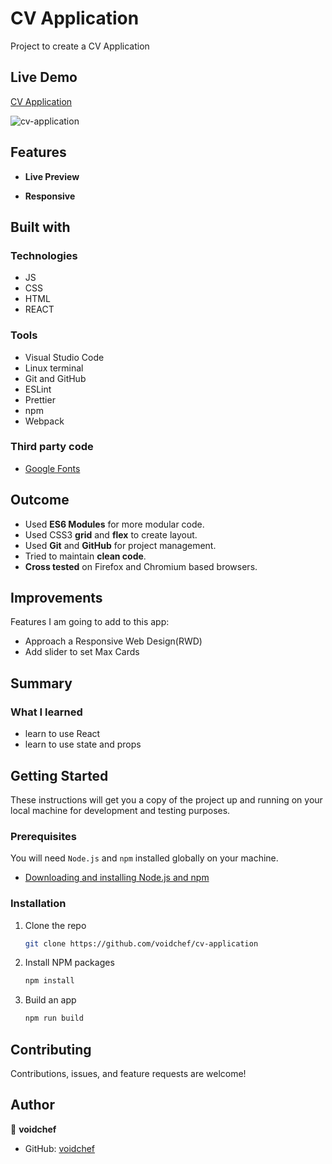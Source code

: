 # CV Application

Project to create a CV Application

## Live Demo

[CV Application](https://voidchef.github.io/cv-application/)

![cv-application](https://user-images.githubusercontent.com/79092620/173883322-32f6654e-dd99-45ac-9199-8d69e47491c0.png)

## Features

- **Live Preview**

- **Responsive**

## Built with

### Technologies

- JS
- CSS
- HTML
- REACT

### Tools

- Visual Studio Code
- Linux terminal
- Git and GitHub
- ESLint
- Prettier
- npm
- Webpack

### Third party code

- [Google Fonts](https://fonts.google.com/)

## Outcome

- Used **ES6 Modules** for more modular code.
- Used CSS3 **grid** and **flex** to create layout.
- Used **Git** and **GitHub** for project management.
- Tried to maintain **clean code**.
- **Cross tested** on Firefox and Chromium based browsers.

## Improvements

Features I am going to add to this app:

- Approach a Responsive Web Design(RWD)
- Add slider to set Max Cards

## Summary

### What I learned

- learn to use React
- learn to use state and props

## Getting Started

These instructions will get you a copy of the project up and running on your local machine for development and testing purposes.

### Prerequisites

You will need `Node.js` and `npm` installed globally on your machine.

- [Downloading and installing Node.js and npm](https://docs.npmjs.com/downloading-and-installing-node-js-and-npm)

### Installation

1. Clone the repo
   ```sh
   git clone https://github.com/voidchef/cv-application
   ```
2. Install NPM packages
   ```sh
   npm install
   ```
3. Build an app
   ```sh
   npm run build
   ```

## Contributing

Contributions, issues, and feature requests are welcome!

## Author

👤 **voidchef**

- GitHub: [voidchef](https://github.com/voidchef)
